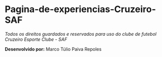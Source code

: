 # Pagina-de-experiencias-Cruzeiro-SAF

*Todos os direitos guardados e reservados para uso do clube de futebol Cruzeiro Esporte Clube - SAF*

**Desenvolvido por:** Marco Túlio Paiva Repoles
